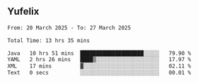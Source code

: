 ## Yufelix

<!--START_SECTION:waka-->

```txt
From: 20 March 2025 - To: 27 March 2025

Total Time: 13 hrs 35 mins

Java   10 hrs 51 mins  ████████████████████░░░░░   79.90 %
YAML   2 hrs 26 mins   ████▒░░░░░░░░░░░░░░░░░░░░   17.97 %
XML    17 mins         ▓░░░░░░░░░░░░░░░░░░░░░░░░   02.11 %
Text   0 secs          ░░░░░░░░░░░░░░░░░░░░░░░░░   00.01 %
```

<!--END_SECTION:waka-->

